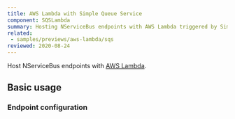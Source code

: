 ```yaml
---
title: AWS Lambda with Simple Queue Service
component: SQSLambda
summary: Hosting NServiceBus endpoints with AWS Lambda triggered by Simple Queue Service
related:
 - samples/previews/aws-lambda/sqs
reviewed: 2020-08-24
---
```


Host NServiceBus endpoints with [AWS Lambda](https://aws.amazon.com/lambda/).

## Basic usage

### Endpoint configuration
